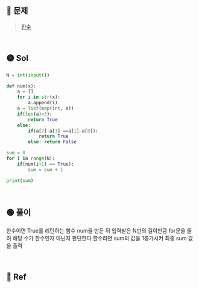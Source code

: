 ## 🔴 문제
> [한수](https://www.acmicpc.net/problem/1065)

<br/>

## 🟡 Sol
```python
N = int(input())

def num(x):  
    a = []
    for i in str(x):
        a.append(i)
    a = list(map(int, a))
    if(len(a)<3):
        return True
    else:
        if(a[2]-a[1] ==a[1]-a[0]):
            return True
        else: return False

sum = 0
for i in range(N):
    if(num(i+1) == True):
        sum = sum + 1

print(sum)
```
<br/>

## 🟢 풀이
한수이면 True를 리턴하는 함수 num을 만든 뒤 입력받은 N번의 길이만큼 for문을 돌려 해당 수가 한수인지 아닌지 판단한다 한수라면 sum의 값을 1층가시켜 최종 sum 값을 출력

<br/>

## 🔵 Ref
